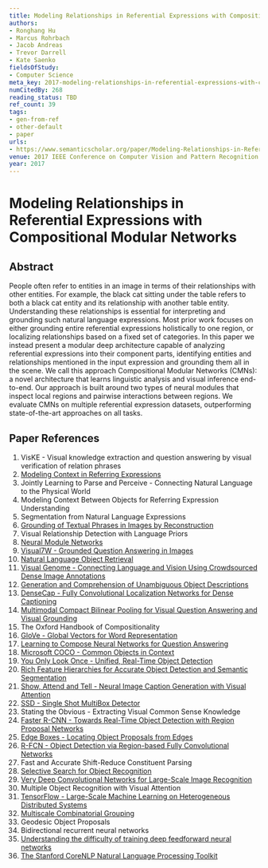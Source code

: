 ```yaml
---
title: Modeling Relationships in Referential Expressions with Compositional Modular Networks
authors:
- Ronghang Hu
- Marcus Rohrbach
- Jacob Andreas
- Trevor Darrell
- Kate Saenko
fieldsOfStudy:
- Computer Science
meta_key: 2017-modeling-relationships-in-referential-expressions-with-compositional-modular-networks
numCitedBy: 268
reading_status: TBD
ref_count: 39
tags:
- gen-from-ref
- other-default
- paper
urls:
- https://www.semanticscholar.org/paper/Modeling-Relationships-in-Referential-Expressions-Hu-Rohrbach/ce264a4e1490e959d84ddd60edbb0edcbfb3af38?sort=total-citations
venue: 2017 IEEE Conference on Computer Vision and Pattern Recognition (CVPR)
year: 2017
---
```


# Modeling Relationships in Referential Expressions with Compositional Modular Networks

## Abstract

People often refer to entities in an image in terms of their relationships with other entities. For example, the black cat sitting under the table refers to both a black cat entity and its relationship with another table entity. Understanding these relationships is essential for interpreting and grounding such natural language expressions. Most prior work focuses on either grounding entire referential expressions holistically to one region, or localizing relationships based on a fixed set of categories. In this paper we instead present a modular deep architecture capable of analyzing referential expressions into their component parts, identifying entities and relationships mentioned in the input expression and grounding them all in the scene. We call this approach Compositional Modular Networks (CMNs): a novel architecture that learns linguistic analysis and visual inference end-to-end. Our approach is built around two types of neural modules that inspect local regions and pairwise interactions between regions. We evaluate CMNs on multiple referential expression datasets, outperforming state-of-the-art approaches on all tasks.

## Paper References

1. VisKE - Visual knowledge extraction and question answering by visual verification of relation phrases
2. [Modeling Context in Referring Expressions](2016-modeling-context-in-referring-expressions)
3. Jointly Learning to Parse and Perceive - Connecting Natural Language to the Physical World
4. Modeling Context Between Objects for Referring Expression Understanding
5. Segmentation from Natural Language Expressions
6. [Grounding of Textual Phrases in Images by Reconstruction](2016-grounding-of-textual-phrases-in-images-by-reconstruction)
7. Visual Relationship Detection with Language Priors
8. [Neural Module Networks](2016-neural-module-networks)
9. [Visual7W - Grounded Question Answering in Images](2016-visual7w-grounded-question-answering-in-images)
10. [Natural Language Object Retrieval](2016-natural-language-object-retrieval)
11. [Visual Genome - Connecting Language and Vision Using Crowdsourced Dense Image Annotations](2016-visual-genome-connecting-language-and-vision-using-crowdsourced-dense-image-annotations)
12. [Generation and Comprehension of Unambiguous Object Descriptions](2016-generation-and-comprehension-of-unambiguous-object-descriptions)
13. [DenseCap - Fully Convolutional Localization Networks for Dense Captioning](2016-densecap-fully-convolutional-localization-networks-for-dense-captioning)
14. [Multimodal Compact Bilinear Pooling for Visual Question Answering and Visual Grounding](2016-multimodal-compact-bilinear-pooling-for-visual-question-answering-and-visual-grounding)
15. The Oxford Handbook of Compositionality
16. [GloVe - Global Vectors for Word Representation](2014-glove-global-vectors-for-word-representation)
17. [Learning to Compose Neural Networks for Question Answering](2016-learning-to-compose-neural-networks-for-question-answering)
18. [Microsoft COCO - Common Objects in Context](2014-microsoft-coco-common-objects-in-context)
19. [You Only Look Once - Unified, Real-Time Object Detection](2016-you-only-look-once-unified-real-time-object-detection)
20. [Rich Feature Hierarchies for Accurate Object Detection and Semantic Segmentation](2014-rich-feature-hierarchies-for-accurate-object-detection-and-semantic-segmentation)
21. [Show, Attend and Tell - Neural Image Caption Generation with Visual Attention](2015-show-attend-and-tell-neural-image-caption-generation-with-visual-attention)
22. [SSD - Single Shot MultiBox Detector](2016-ssd-net.md)
23. Stating the Obvious - Extracting Visual Common Sense Knowledge
24. [Faster R-CNN - Towards Real-Time Object Detection with Region Proposal Networks](2015-faster-r-cnn-towards-real-time-object-detection-with-region-proposal-networks)
25. [Edge Boxes - Locating Object Proposals from Edges](2014-edge-boxes-locating-object-proposals-from-edges)
26. [R-FCN - Object Detection via Region-based Fully Convolutional Networks](2016-r-fcn-object-detection-via-region-based-fully-convolutional-networks)
27. Fast and Accurate Shift-Reduce Constituent Parsing
28. [Selective Search for Object Recognition](2013-selective-search-for-object-recognition)
29. [Very Deep Convolutional Networks for Large-Scale Image Recognition](2014-vggnet.md)
30. Multiple Object Recognition with Visual Attention
31. [TensorFlow - Large-Scale Machine Learning on Heterogeneous Distributed Systems](2016-tensorflow-large-scale-machine-learning-on-heterogeneous-distributed-systems)
32. [Multiscale Combinatorial Grouping](2014-multiscale-combinatorial-grouping)
33. Geodesic Object Proposals
34. Bidirectional recurrent neural networks
35. [Understanding the difficulty of training deep feedforward neural networks](2010-understanding-the-difficulty-of-training-deep-feedforward-neural-networks)
36. [The Stanford CoreNLP Natural Language Processing Toolkit](2014-the-stanford-corenlp-natural-language-processing-toolkit)
